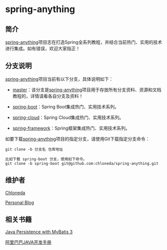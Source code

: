 # spring-anything

## 简介

[spring-anything](https://github.com/chloneda/spring-anything)项目志在打造Spring全系列教程，并结合当前热门、实用的技术进行集成。如有错误，欢迎大家指正！


## 分支说明

[spring-anything](https://github.com/chloneda/spring-anything)项目当前有以下分支，具体说明如下：

- [master](https://github.com/chloneda/spring-anything/tree/master)：该分支是[spring-anything](https://github.com/chloneda/spring-anything)项目用于存放所有分支资料、资源和文档教程的，详情请看各自分支及资料！

- [spring-boot](https://github.com/chloneda/spring-anything/tree/spring-boot)：Spring Boot集成热门、实用技术系列。

- [spring-cloud](https://github.com/chloneda/spring-anything/tree/spring-cloud)：Spring Cloud集成热门、实用技术系列。

- [spring-framework](https://github.com/chloneda/spring-anything/tree/spring-framework)：Spring框架集成热门、实用技术系列。

如要下载[spring-anything](https://github.com/chloneda/spring-anything)项目的指定分支，请使用Git下载指定分支命令：

```
git clone -b 分支名 仓库地址

比如下载 spring-boot 分支，使用如下命令。
git clone -b spring-boot git@github.com:chloneda/spring-anything.git
```

## 维护者
[Chloneda](https://github.com/chloneda/)

[Personal Blog](https://chloneda.github.io/)


## 相关书籍

[Java Persistence with MyBatis 3](https://github.com/chloneda/magic-spring-boot/blob/master/resources/Java%20Persistence%20with%20MyBatis%203.pdf)

[阿里巴巴JAVA开发手册](https://github.com/chloneda/magic-spring-boot/blob/master/resources/%E9%98%BF%E9%87%8C%E5%B7%B4%E5%B7%B4JAVA%E5%BC%80%E5%8F%91%E6%89%8B%E5%86%8C.pdf)


